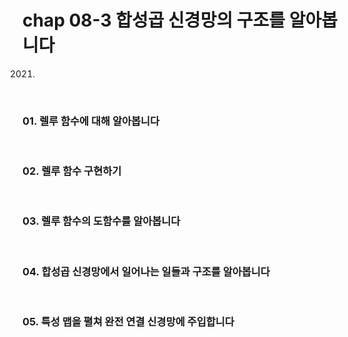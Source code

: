 # chap 08-3 합성곱 신경망의 구조를 알아봅니다

2021.

<br>

### 01. 렐루 함수에 대해 알아봅니다

<br>

### 02. 렐루 함수 구현하기

<br>

### 03. 렐루 함수의 도함수를 알아봅니다

<br>

### 04. 합성곱 신경망에서 일어나는 일들과 구조를 알아봅니다

<br>

### 05. 특성 맵을 펼쳐 완전 연결 신경망에 주입합니다
